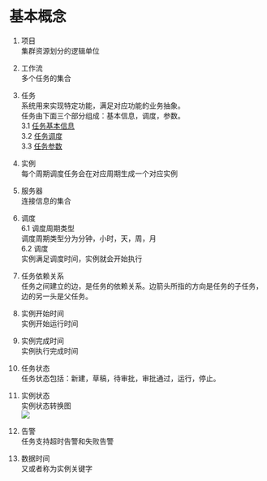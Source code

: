 # 基本概念

1. 项目  
集群资源划分的逻辑单位

2. 工作流  
多个任务的集合

3. 任务  
系统用来实现特定功能，满足对应功能的业务抽象。  
任务由下面三个部分组成：基本信息，调度，参数。  
3.1 [任务基本信息](runnerBasicInfo.md)   
3.2 [任务调度](runnerCycle.md)  
3.3 [任务参数](runners.md)  
4. 实例  
每个周期调度任务会在对应周期生成一个对应实例  

5. 服务器  
连接信息的集合

6. 调度  
  6.1 调度周期类型   
  调度周期类型分为分钟，小时，天，周，月  
  6.2 调度  
  实例满足调度时间，实例就会开始执行

7. 任务依赖关系  
  任务之间建立的边，是任务的依赖关系。边箭头所指的方向是任务的子任务，边的另一头是父任务。

8. 实例开始时间   
实例开始运行时间

9. 实例完成时间  
实例执行完成时间  
10. 任务状态  
任务状态包括：新建，草稿，待审批，审批通过，运行，停止。  

12. 实例状态  
实例状态转换图  
![](./images/basic1.png)
13. 告警  
任务支持超时告警和失败告警  
14. 数据时间  
又或者称为实例关键字

